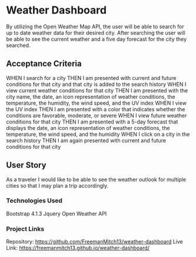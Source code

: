 # Weather Dashboard
By utilizing the Open Weather Map API, the user will be able to search for up to date weather data for their desired city. After searching the user will be able to see the current weather and a five day forecast for the city they searched.
## Acceptance Criteria
WHEN I search for a city
    THEN I am presented with current and future conditions for that city and that city is added to the search history
WHEN I view current weather conditions for that city
    THEN I am presented with the city name, the date, an icon representation of weather conditions, the temperature, the humidity, the wind speed, and the UV index
WHEN I view the UV index
    THEN I am presented with a color that indicates whether the conditions are favorable, moderate, or severe
WHEN I view future weather conditions for that city
    THEN I am presented with a 5-day forecast that displays the date, an icon representation of weather conditions, the temperature, the wind speed, and the humidity
WHEN I click on a city in the search history
    THEN I am again presented with current and future conditions for that city
## User Story
As a traveler I would like to be able to see the weather outlook for multiple cities so that I may plan a trip accordingly.
### Technologies Used
Bootstrap 4.1.3
Jquery
Open Weather API
### Project Links
Repository: https://github.com/FreemanMitch13/weather-dashboard
Live Link: https://freemanmitch13.github.io/weather-dashboard/